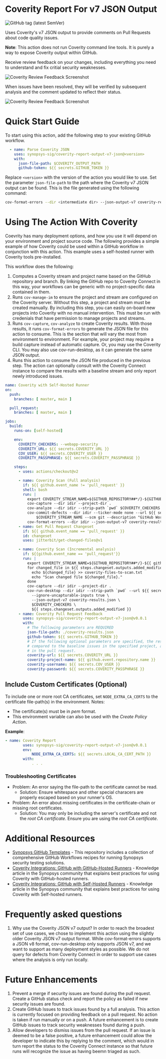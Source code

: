 # Coverity Report For v7 JSON Output

![GitHub tag (latest SemVer)](https://img.shields.io/github/v/tag/synopsys-sig/coverity-report-output-v7-json?color=blue&label=Latest%20Version&sort=semver)

Uses Coverity's v7 JSON output to provide comments on Pull Requests about code quality issues. 

**Note**: This action does not run Coverity command line tools. It is purely a way to expose Coverity output within GitHub.

Receive review feedback on your changes, including everything you need to understand and fix critial security weaknesses.

![Coverity Review Feedback Screenshot](.github/reviewComment.png)

When issues have been resolved, they will be verified by subsequent analysis and the comment updated to reflect their status.

![Coverity Review Feedback Screenshot](.github/reviewCommentClosed.png)

# Quick Start Guide
To start using this action, add the following step to your existing GitHub workflow. 

```yaml
  - name: Parse Coverity JSON
    uses: synopsys-sig/coverity-report-output-v7-json@<version>
    with:
      json-file-path: $COVERITY_OUTPUT_PATH
      github-token: ${{ secrets.GITHUB_TOKEN }}
```

Replace `<version>` with the version of the action you would like to use. 
Set the parameter `json-file-path` to the path where the Coverity v7 JSON output can be found. This is the file generated using the following command: 
```bash
cov-format-errors --dir <intermediate dir> --json-output-v7 coverity-results.json
```

# Using The Action With Coverity
Coevrity has many deployment options, and how you use it will depend on your environment and project source code. The following provides a simple example of how Coverity could be used within a GitHub workflow in conjunction with this action. This example uses a self-hosted runner with Coverity tools pre-installed.

This workflow does the following:
1. Computes a Coverity stream and project name based on the GitHub repository and branch. By linking the GitHub repo to Coverity Connect in this way, your workflows can be generic with no project-specific data contained in them. 
2. Runs `cov-manage-im` to ensure the project and stream are configured on the Coverity server. Without this step, a project and stream must be created manually. By including this step, you can easily on-board new projects into Coverity with no manual intervention. This must be run with credenials that have permission to manage projects and streams.
3. Runs `cov-capture`, `cov-analyze` to create Coverity results. With those results, it runs `cov-format-errors` to generate the JSON file for this action to consume. This is the section that will vary the most from environment to environment. For example, your project may require a build capture instead of automatic capture. Or, you may use the Coverity CLI. You may also use cov-run-desktop, as it can generate the same JSON output.
4. Runs this action to consume the JSON file produced in the previous step. The action can optionally consult with the Coverity Connect instance to compare the results with a baseline stream and only report newly introduced issues.

```yaml
name: Coverity with Self-Hosted Runner
on:
  push:
    branches: [ master, main ]

  pull_request:
    branches: [ master, main ]

jobs:
  build:
    runs-on: [self-hosted]

    env:
      COVERITY_CHECKERS: --webapp-security
      COVERITY_URL: ${{ secrets.COVERITY_URL }}
      COV_USER: ${{ secrets.COVERITY_USER }}
      COVERITY_PASSPHRASE: ${{ secrets.COVERITY_PASSPHRASE }}

    steps:
      - uses: actions/checkout@v2

      - name: Coverity Scan (Full analysis)
        if: ${{ github.event_name != 'pull_request' }}
        shell: bash
        run: |
          export COVERITY_STREAM_NAME=${GITHUB_REPOSITORY##*/}-${GITHUB_REF##*/}
          cov-capture --dir idir --project-dir .
          cov-analyze --dir idir --strip-path `pwd` $COVERITY_CHECKERS
          cov-commit-defects --dir idir --ticker-mode none --url ${{ secrets.COVERITY_URL }} --on-new-cert trust --stream \
              $COVERITY_STREAM_NAME --scm git --description "GitHub Workflow $GITHUB_WORKFLOW for $GITHUB_REPO" --version $GITHUB_SHA
          cov-format-errors --dir idir --json-output-v7 coverity-results.json
      - name: Get Pull Request Changeset
        if: ${{ github.event_name == 'pull_request' }}
        id: changeset
        uses: jitterbit/get-changed-files@v1

      - name: Coverity Scan (Incremental analysis)
        if: ${{github.event_name == 'pull_request'}}
        run: |
          export COVERITY_STREAM_NAME=${GITHUB_REPOSITORY##*/}-${{ github.base_ref }}
          for changed_file in ${{ steps.changeset.outputs.added_modified }}; do
            echo ${changed_file} >> coverity-files-to-scan.txt
            echo "Scan changed file ${changed_file}."
          done
          cov-capture --dir idir --project-dir .
          cov-run-desktop --dir idir --strip-path `pwd` --url ${{ secrets.COVERITY_URL }} --stream $COVERITY_STREAM_NAME --present-in-reference false \
            --ignore-uncapturable-inputs true \
            --json-output-v7 coverity-results.json \
            $COVERITY_CHECKERS \
            ${{ steps.changeset.outputs.added_modified }}
      - name: Coverity Pull Request Feedback
        uses: synopsys-sig/coverity-report-output-v7-json@v0.0.1
        with:
          # The following parameters are REQUIRED
          json-file-path: ./coverity-results.json
          github-token: ${{ secrets.GITHUB_TOKEN }}
          # If the following optional parameters are specified, the results from the JSON output will be
          # compared to the baseline issues in the specified project, and only NEW issues will be reported
          # in the pull request.
          coverity-url: ${{ secrets.COVERITY_URL }}
          coverity-project-name: ${{ github.event.repository.name }}
          coverity-username: ${{ secrets.COV_USER }}
          coverity-password: ${{ secrets.COVERITY_PASSPHRASE }}
```

## Include Custom Certificates (Optional)

To include one or more root CA certificates, set `NODE_EXTRA_CA_CERTS` to the certificate file-path(s) in the environment. 
Notes: 

- The certificate(s) must be in _pem_ format. 
- This environment variable can also be used with the _Create Policy Action_.  

**Example**:   
```yaml
- name: Coverity Report
        uses: synopsys-sig/coverity-report-output-v7-json@v0.0.1
        env:
            NODE_EXTRA_CA_CERTS: ${{ secrets.LOCAL_CA_CERT_PATH }}
        with:
            . . .
```
### Troubleshooting Certificates
- Problem: An error saying the file-path to the certificate cannot be read.
  - Solution: Ensure whitespace and other special characers are properly escaped based on your runner's OS.
- Problem: An error about missing certificates in the certificate-chain or missing root certificates.
  - Solution: You may only be including the server's certificate and not the _root CA certificate_. Ensure you are using the _root CA certificate_.


# Additional Resources
- [Synopsys GitHub Templates](https://github.com/synopsys-sig-community/synopsys-github-templates) - This repository includes a collection of comprehensive GitHub Workflows recipes for running Synopsys security testing solutions.
- [Coverity Integrations: GitHub with GitHub-Hosted Runners](https://community.synopsys.com/s/article/Coverity-Integrations-GitHub-with-GitHub-Hosted-Runners) - Knowledge article in the Synopsys community that explains best practices for using Coverity with GitHub-hosted runners.
- [Coverity Integrations: GitHub with Self-Hosted Runners](https://community.synopsys.com/s/article/Coverity-Integrations-GitHub-with-Self-Hosted-Runners) - Knowledge article in the Synopsys community that explains best practices for using Coverity with Self-hosted runners.

# Frequently asked questions
1. Why use the Coverity JSON v7 output? In order to reach the broadest set of use cases, we chose to implement this action using the slightly older Coverity JSON v7 output format. While cov-format-errors supports a JSON v8 format, cov-run-desktop only supports JSON v7, and we want to support as many deployment styles as possible. We do not query for defects from Coverity Connect in order to support use cases where the analysis is only run locally.


# Future Enhancements
1. Prevent a merge if security issues are found during the pull request. Create a GitHub status check and report the policy as failed if new security issues are found. 
2. Create GitHub Issues to track issues found by a full analysis. This action is currently focused on providing feedback on a pull request. No action is taken if run manually or on a push. A future enhancement is to create GitHub issues to track security weaknesses found during a push.
3. Allow developers to dismiss issues from the pull request. If an issue is deemed to be a false positive, a future enhancement could allow the developer to indicate this by replying to the comment, which would in turn report the status to the Coverity Connect instance so that future runs will recognize the issue as having beemn triaged as such.
